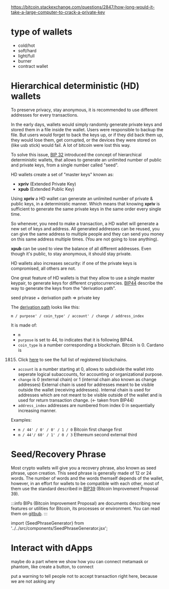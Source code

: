 https://bitcoin.stackexchange.com/questions/2847/how-long-would-it-take-a-large-computer-to-crack-a-private-key

# type of wallets

* cold/hot
* soft/hard
* light/full
* burner
* contract wallet



# Hierarchical deterministic (HD) wallets

To preserve privacy, stay anonymous, it is recommended to use different addresses
for every transactions.

<!-- TODO maybe add a quote from satoshi -->

In the early days, wallets would simply randomly generate private keys and stored
them in a file inside the wallet. Users were responsible to backup the file.
But users would forget to back the keys up, or if they did back them up, they
would lose them, get corrupted, or the devices they were stored on (like usb stick)
would fail. A lot of bitcoin were lost this way.

To solve this issue, [BIP 32](https://github.com/bitcoin/bips/blob/master/bip-0032.mediawiki#Specification_Key_derivation) introduced the concept of hierarchical
deterministic wallets, that allows to generate an unlimited number of public and
private keys, from a single number called "seed".

HD wallets create a set of "master keys" known as:

* **xpriv** (Extended Private Key)
* **xpub** (Extended Public Key)

Using **xpriv** a HD wallet can generate an unlimited number of private & public
keys, in a deterministic manner. Which means that knowing **xpriv** is sufficient
to generate the same private keys in the same order every single time.

So whenever, you need to make a transaction, a HD wallet will generate a new set
of keys and address. All generated addresses can be reused, you can give the
same address to multiple people and they can send you money on this same address
multiple times. (You are not going to lose anything).

**xpub** can be used to view the balance of all different addresses. Even though
it's public, to stay anonymous, it should stay private.

HD wallets also increases security: if one of the private keys is compromised,
all others are not.

<!-- -->
One great feature of HD wallets is that they allow to use a single master keypair,
to generate keys for different cryptocurrencies.
[BIP44](https://github.com/bitcoin/bips/blob/master/bip-0044.mediawiki) describe
the way to generate the keys from the "derivation path".

seed phrase + derivation path => private key

<!-- TODO complete with info from https://ethereum.stackexchange.com/a/70029 -->
The [derivation path](https://ethereum.stackexchange.com/a/70029) looks like this:

    m / purpose' / coin_type' / account' / change / address_index

It is made of:

* `m` 
* `purpose` is set to 44, to indicates that it is following BIP44.
* `coin_type` is a number corresponding a blockchain. Bitcoin is 0. Cardano is
1815. Click [here](https://github.com/satoshilabs/slips/blob/master/slip-0044.md)
to see the full list of registered blockchains.
* `account` is a number starting at 0, allows to subdivide the wallet into
seperate logical subaccounts, for accounting or organizational purpose.
* `change` is 0 (external chain) or 1 (internal chain also known as change addresses)
External chain is used for addresses meant to be visible outside the wallet (receiving addresses).
Internal chain is used for addresses which are not meant to be visible outside of the wallet
and is used for return transaction change. (<- taken from BIP44)
* `address_index` addresses are numbered from index 0 in sequentially increasing manner.


Examples:

* `m / 44' / 0' / 0' / 1 / 0` Bitcoin first change first
* `m / 44'/ 60' / 1' / 0 / 3` Ethereum second external third


# Seed/Recovery Phrase

Most crypto wallets will give you a recovery phrase, also known as seed phrase,
upon creation. This seed phrase is generally made of 12 or 24 words. The number
of words and the words themself depends of the wallet, however, in an effort for
wallets to be compatible with each other, most of them use the standard described
in [BIP39](https://github.com/bitcoin/bips/blob/master/bip-0039.mediawiki)
(Bitcoin Improvement Proposal 39).

:::info
BIPs (Bitcoin Improvement Proposal) are documents describing new features or
utilities for Bitcoin, its processes or environment. You can read them on
[gitbub](https://github.com/bitcoin/bips).
:::

import {SeedPhraseGenerator} from '../../src/components/SeedPhraseGenerator.jsx';

<SeedPhraseGenerator />

# Interact with dApps

maybe do a part where we show how you can connect metamask or phantom, like
create a button, to connect 

put a warning to tell people not to accept transaction right here, because we
are not asking any